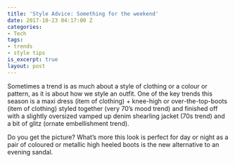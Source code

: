 ```yaml
---
title: 'Style Advice: Something for the weekend'
date: 2017-10-23 04:17:00 Z
categories:
- Tech
tags:
- trends
- style tips
is_excerpt: true
layout: post
---
```


Sometimes a trend is as much about a style of clothing or a colour or pattern, as it is about how we style an outfit. One of the key trends this season is a maxi dress (item of clothing) + knee-high or over-the-top-boots (item of clothing) styled together (very 70’s mood trend) and finished off with a slightly oversized vamped up denim shearling jacket (70s trend) and a bit of glitz (ornate embellishment trend). 


Do you get the picture? What’s more this look is perfect for day or night as a pair of coloured or metallic high heeled boots is the new alternative to an evening sandal.